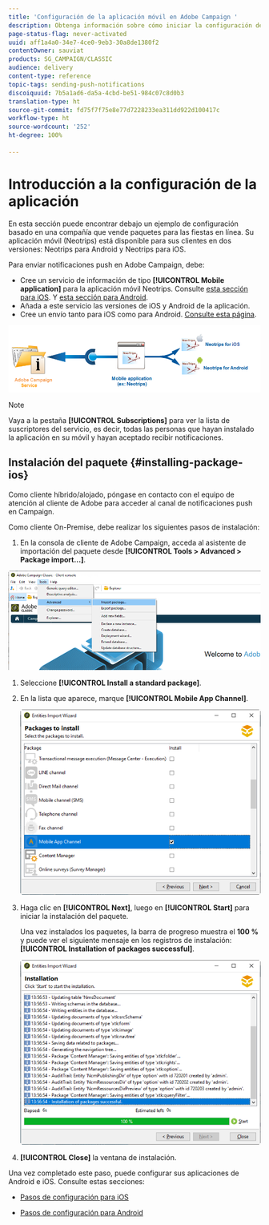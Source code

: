 ```yaml
---
title: 'Configuración de la aplicación móvil en Adobe Campaign '
description: Obtenga información sobre cómo iniciar la configuración de la aplicación móvil
page-status-flag: never-activated
uuid: aff1a4a0-34e7-4ce0-9eb3-30a8de1380f2
contentOwner: sauviat
products: SG_CAMPAIGN/CLASSIC
audience: delivery
content-type: reference
topic-tags: sending-push-notifications
discoiquuid: 7b5a1ad6-da5a-4cbd-be51-984c07c8d0b3
translation-type: ht
source-git-commit: fd75f7f75e8e77d7228233ea311dd922d100417c
workflow-type: ht
source-wordcount: '252'
ht-degree: 100%

---
```



# Introducción a la configuración de la aplicación

En esta sección puede encontrar debajo un ejemplo de configuración basado en una compañía que vende paquetes para las fiestas en línea. Su aplicación móvil (Neotrips) está disponible para sus clientes en dos versiones: Neotrips para Android y Neotrips para iOS.

Para enviar notificaciones push en Adobe Campaign, debe:

* Cree un servicio de información de tipo **[!UICONTROL Mobile application]** para la aplicación móvil Neotrips. Consulte [esta sección para iOS](../../delivery/using/configuring-the-mobile-application.md#configuring-ios-service). Y [esta sección para Android](../../delivery/using/configuring-the-mobile-application-android.md#configuring-android-service).
* Añada a este servicio las versiones de iOS y Android de la aplicación.
* Cree un envío tanto para iOS como para Android. [Consulte esta página](../../delivery/using/creating-notifications.md).

![](assets/nmac_service_diagram.png)

>[!NOTE]
>
>Vaya a la pestaña **[!UICONTROL Subscriptions]** para ver la lista de suscriptores del servicio, es decir, todas las personas que hayan instalado la aplicación en su móvil y hayan aceptado recibir notificaciones.

## Instalación del paquete {#installing-package-ios}

Como cliente híbrido/alojado, póngase en contacto con el equipo de atención al cliente de Adobe para acceder al canal de notificaciones push en Campaign.

Como cliente On-Premise, debe realizar los siguientes pasos de instalación:

1.  En la consola de cliente de Adobe Campaign, acceda al asistente de importación del paquete desde **[!UICONTROL Tools > Advanced > Package import...]**.

   ![](assets/package_ios.png)

1. Seleccione **[!UICONTROL Install a standard package]**.

1. En la lista que aparece, marque **[!UICONTROL Mobile App Channel]**.

   ![](assets/package_ios_2.png)

1. Haga clic en **[!UICONTROL Next]**, luego en **[!UICONTROL Start]** para iniciar la instalación del paquete.

   Una vez instalados los paquetes, la barra de progreso muestra el **100 %** y puede ver el siguiente mensaje en los registros de instalación: **[!UICONTROL Installation of packages successful]**.

   ![](assets/package_ios_3.png)

1. **[!UICONTROL Close]** la ventana de instalación.

Una vez completado este paso, puede configurar sus aplicaciones de Android e iOS.
Consulte estas secciones:

* [Pasos de configuración para iOS](../../delivery/using/configuring-the-mobile-application.md)

* [Pasos de configuración para Android](../../delivery/using/configuring-the-mobile-application-android.md)
